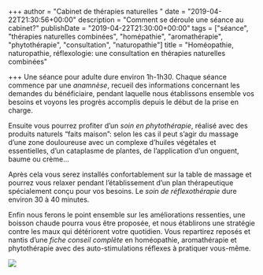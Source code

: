 +++
author = "Cabinet de thérapies naturelles "
date = "2019-04-22T21:30:56+00:00"
description = "Comment se déroule une séance au cabinet?"
publishDate = "2019-04-22T21:30:00+00:00"
tags = ["séance", "thérapies naturelles combinées", "homépathie", "aromathérapie", "phytothérapie", "consultation", "naturopathie"]
title = "Homéopathie, naturopathie, réflexologie: une consultation en thérapies naturelles combinées"

+++
Une séance pour adulte dure environ 1h-1h30. Chaque séance commence par une _anamnèse_, recueil des informations concernant les demandes du bénéficiaire, pendant laquelle nous établissons ensemble vos besoins et voyons les progrès accomplis depuis le début de la prise en charge.

Ensuite vous pourrez profiter d’un _soin en phytothérapie_, réalisé avec des produits naturels “faits maison”: selon les cas il peut s’agir du massage d’une zone douloureuse avec un complexe d’huiles végétales et essentielles, d’un cataplasme de plantes, de l’application d’un onguent, baume ou crème...

Après cela vous serez installés confortablement sur la table de massage et pourrez vous relaxer pendant l’établissement d’un plan thérapeutique spécialement conçu pour vos besoins. Le _soin de réflexothérapie_ dure environ 30 à 40 minutes.

Enfin nous ferons le point ensemble sur les améliorations ressenties, une boisson chaude pourra vous être proposée, et nous établirons une stratégie contre les maux qui détériorent votre quotidien. Vous repartirez reposés et nantis d’une _fiche conseil complète_ en homéopathie, aromathérapie et phytothérapie avec des auto-stimulations réflexes à pratiquer vous-même.

![](/combinée.png)